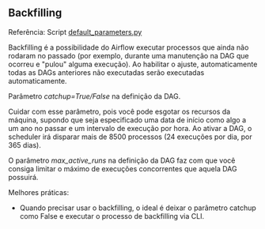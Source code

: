 ## Backfilling

Referência: Script [default_parameters.py](./dags/default_parameters.py)

Backfilling é a possibilidade do Airflow executar processos que ainda não rodaram no passado (por exemplo, durante uma manutenção na DAG que ocorreu e "pulou" alguma execução). Ao habilitar o ajuste, automaticamente todas as DAGs anteriores não executadas serão executadas automaticamente.

Parâmetro *catchup=True/False* na definição da DAG.

Cuidar com esse parâmetro, pois você pode esgotar os recursos da máquina, supondo que seja especificado uma data de início como algo a um ano no passar e um intervalo de execução por hora. Ao ativar a DAG, o scheduler irá disparar mais de 8500 processos (24 execuções por dia, por 365 dias).

O parâmetro *max_active_runs* na definição da DAG faz com que você consiga limitar o máximo de execuções concorrentes que aquela DAG possuirá.

Melhores práticas:
  - Quando precisar usar o backfilling, o ideal é deixar o parâmetro catchup como False e executar o processo de backfilling via CLI.